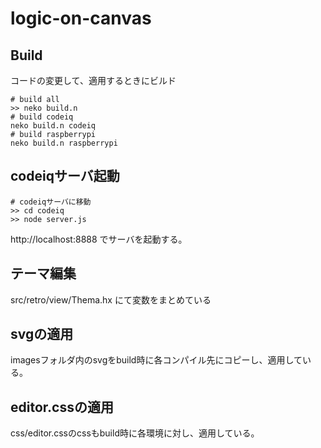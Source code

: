 logic-on-canvas
===============


## Build
コードの変更して、適用するときにビルド

    # build all
    >> neko build.n
    # build codeiq
    neko build.n codeiq
    # build raspberrypi
    neko build.n raspberrypi

## codeiqサーバ起動
    
    # codeiqサーバに移動
    >> cd codeiq
    >> node server.js

http://localhost:8888
でサーバを起動する。

## テーマ編集

src/retro/view/Thema.hx にて変数をまとめている

## svgの適用

imagesフォルダ内のsvgをbuild時に各コンパイル先にコピーし、適用している。

## editor.cssの適用

css/editor.cssのcssもbuild時に各環境に対し、適用している。
